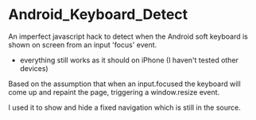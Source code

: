 Android_Keyboard_Detect
=======================

An imperfect javascript hack to detect when the Android soft keyboard is shown on screen from an input 'focus' event.

- everything still works as it should on iPhone (I haven't tested other devices)

Based on the assumption that when an input.focused the keyboard will come up and repaint the page, triggering a window.resize event.

I used it to show and hide a fixed navigation which is still in the source. 
